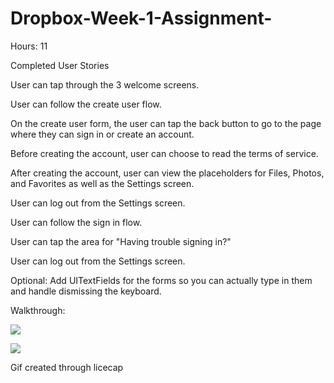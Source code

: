 # Dropbox-Week-1-Assignment-

Hours: 11


Completed User Stories

 User can tap through the 3 welcome screens.
 
 User can follow the create user flow.
 
 On the create user form, the user can tap the back button to go to the page where they can sign in or create an account.
 
 Before creating the account, user can choose to read the terms of service.
 
 After creating the account, user can view the placeholders for Files, Photos, and Favorites as well as the Settings screen.
 
 User can log out from the Settings screen.
 
 User can follow the sign in flow.
 
 User can tap the area for "Having trouble signing in?"
 
 User can log out from the Settings screen.
 
 Optional: Add UITextFields for the forms so you can actually type in them and handle dismissing the keyboard.


Walkthrough:

![](https://cloud.githubusercontent.com/assets/8173243/10011857/a2f3490a-60b5-11e5-9d2a-1296efe093d6.gif)



![](https://cloud.githubusercontent.com/assets/8173243/10011870/afe26236-60b5-11e5-98fc-1e0f738ce8be.gif)

Gif created through licecap
